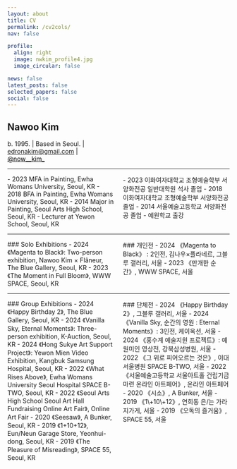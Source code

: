 ```yaml
---
layout: about
title: CV
permalink: /cv2cols/
nav: false

profile:
  align: right
  image: nwkim_profile4.jpg
  image_circular: false

news: false
latest_posts: false
selected_papers: false
social: false
---
```


## **Nawoo Kim**
b. 1995. | Based in Seoul. |  
<a href="mailto:edronakim@gmail.com" style="color: black;">edronakim@gmail.com</a> |  
<a href="https://www.instagram.com/now__kim_" style="color: black;">@now__kim_</a>

---

<style>
  .cv-container {
    display: flex;
    flex-wrap: wrap;
    justify-content: space-between;
  }
  .cv-column {
    width: 48%;
  }
  @media (max-width: 768px) {
    .cv-column {
      width: 100%;
    }
  }
</style>

<div class="cv-container">
  <div class="cv-column">
    - 2023 MFA in Painting, Ewha Womans University, Seoul, KR
    - 2018 BFA in Painting, Ewha Womans University, Seoul, KR
    - 2014 Major in Painting, Seoul Arts High School, Seoul, KR
    - Lecturer at Yewon School, Seoul, KR
  </div>
  
  <div class="cv-column">
    - 2023 이화여자대학교 조형예술학부 서양화전공 일반대학원 석사 졸업  
    - 2018 이화여자대학교 조형예술학부 서양화전공 졸업  
    - 2014 서울예술고등학교 서양화전공 졸업  
    - 예원학교 출강  
  </div>
</div>

---

<div class="cv-container">
  <div class="cv-column">
    ### Solo Exhibitions  
    - 2024 《Magenta to Black》: Two-person exhibition, Nawoo Kim × Flâneur, The Blue Gallery, Seoul, KR
    - 2023 《The Moment in Full Bloom》, WWW SPACE, Seoul, KR
  </div>
  
  <div class="cv-column">
    ### 개인전  
    - 2024 《Magenta to Black》 : 2인전, 김나우×플라네르, 그블루 갤러리, 서울  
    - 2023 《만개한 순간》, WWW SPACE, 서울  
  </div>
</div>

---

  
<div class="cv-container">
  <div class="cv-column">
    ### Group Exhibitions
    - 2024 《Happy Birthday 2》, The Blue Gallery, Seoul, KR  
    - 2024 《Vanilla Sky, Eternal Moments》: Three-person exhibition, K-Auction, Seoul, KR  
    - 2024 《Hong Sukye Art Support Project》: Yewon Mien Video Exhibition, Kangbuk Samsung Hospital, Seoul, KR  
    - 2022 《What Rises Above》, Ewha Womans University Seoul Hospital SPACE B-TWO, Seoul, KR  
    - 2022 《Seoul Arts High School Seoul Art Hall Fundraising Online Art Fair》, Online Art Fair  
    - 2020 《Seesaw》, A Bunker, Seoul, KR  
    - 2019 《1+10+12》, Eun/Neun Garage Store, Yeonhui-dong, Seoul, KR  
    - 2019 《The Pleasure of Misreading》, SPACE 55, Seoul, KR  
  </div>
  
  <div class="cv-column">
    ### 단체전
    - 2024 《Happy Birthday 2》, 그블루 갤러리, 서울
    - 2024 《Vanilla Sky, 순간의 영원 : Eternal Moments》: 3인전, 케이옥션, 서울
    - 2024 《홍수계 예술지원 프로젝트》: 예원미인 영상전, 강북삼성병원, 서울
    - 2022 《그 위로 피어오르는 것은》, 이대서울병원 SPACE B-TWO, 서울
    - 2022 《서울예술고등학교 서울아트홀 건립기금마련 온라인 아트페어》, 온라인 아트페어
    - 2020 《시소》, A Bunker, 서울
    - 2019 《1\+10\+12》, 연희동 은/는 가라지가게, 서울
    - 2019 《오독의 즐거움》, SPACE 55, 서울
  </div>
</div>

